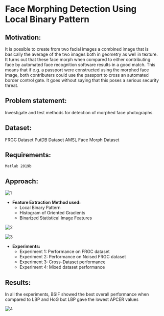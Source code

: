 # Face Morphing Detection Using Local Binary Pattern
 
## Motivation: 
It is possible to create from two facial images a combined image that is basically the average of the two images both in geometry as well in texture. It turns out that these face morph when compared to either contributing face by automated face recognition software results in a good match. This means that if e.g. a passport were constructed using the morphed face image, both contributers could use the passport to cross an automated border control gate. It goes without saying that this poses a serious security threat.

## Problem statement: 
Investigate and test methods for detection of morphed face photographs.

## Dataset: 
FRGC Dataset
PutDB Dataset
AMSL Face Morph Dataset

## Requirements:
`Matlab 2019b`

## Approach:
![1](https://user-images.githubusercontent.com/64839751/92324287-9ebd4a00-f040-11ea-92d0-3706bd30240f.png)

- **Feature Extraction Method used:**
    - Local Binary Pattern
    - Histogram of Oriented Gradients
    - Binarized Statistical Image Features
 
 ![2](https://user-images.githubusercontent.com/64839751/92324285-9d8c1d00-f040-11ea-8317-b3cf6ddb2193.png)
 
 ![3](https://user-images.githubusercontent.com/64839751/92324288-9ebd4a00-f040-11ea-98e2-3518d144b0d5.png)
 
 
 - **Experiments:**
     - Experiment 1: Performance on FRGC dataset
     - Experiment 2: Performance on Noised FRGC dataset
     - Experiment 3: Cross-Dataset performance
     - Experiment 4: Mixed dataset performance
  
  ## Results: 
  In all the experiments, BSIF showed the best overall performance when compared to LBP and HoG but LBP gave the lowest APCER values
  
  ![4](https://user-images.githubusercontent.com/64839751/92324286-9e24b380-f040-11ea-9c80-3adb8c549e42.png)
  
  

